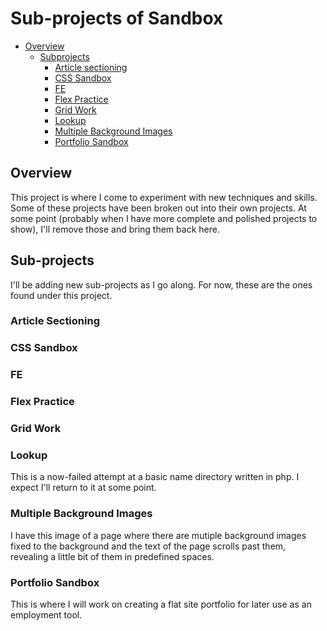 # Sub-projects of Sandbox

- [Overview](#overview)
    - [Subprojects](#sub-projects)
        - [Article sectioning](#article-sectioning)
        - [CSS Sandbox](#css-sandbox)
        - [FE](#fe)
        - [Flex Practice](#flex-practice)
        - [Grid Work](#grid-work)
        - [Lookup](#lookup)
        - [Multiple Background Images](#multiple-background-images)
        - [Portfolio Sandbox](#portfolio-sandbox)

## Overview

This project is where I come to experiment with new techniques and skills. Some of these projects have been broken out into their own projects. At some point (probably when I have more complete and polished projects to show), I'll remove those and bring them back here.
## Sub-projects

I'll be adding new sub-projects as I go along. For now, these are the ones found under this project.

### Article Sectioning



### CSS Sandbox

### FE

### Flex Practice

### Grid Work

### Lookup

This is a now-failed attempt at a basic name directory written in php. I expect I'll return to it at some point.

### Multiple Background Images

I have this image of a page where there are mutiple background images fixed to the background and the text of the page scrolls past them, revealing a little bit of them in predefined spaces.

### Portfolio Sandbox

This is where I will work on creating a flat site portfolio for later use as an employment tool.